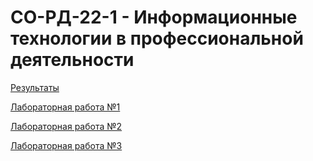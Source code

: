# СО-РД-22-1 - Информационные технологии в профессиональной деятельности

[Результаты](results.md)

[Лабораторная работа №1](lab1/lab1.md)

[Лабораторная работа №2](lab2/lab2.md)

[Лабораторная работа №3](lab3/lab3.md)
